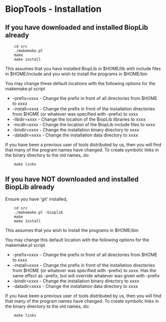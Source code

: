 BiopTools - Installation
========================

If you have downloaded and installed BiopLib already
----------------------------------------------------

        cd src
        ./makemake.pl
        make
        make install

This assumes that you have installed BiopLib in $HOME/lib with include
files in $HOME/include and you wish to install the programs in
$HOME/bin

You may change these default locations with the following options for
the makemake.pl script

-   -prefix=xxxx  - Change the prefix in front of all directories from
                    $HOME to xxxx
-   -install=xxxx - Change the prefix in front of the installation 
                    directories from $HOME (or whatever was specified
                    with -prefix) to xxxx
-   -libdir=xxxx  - Change the location of the BiopLib libraries to xxxx
-   -incdir=xxxx  - Change the location of the BiopLib include files to xxxx
-   -bindir=xxxx  - Change the installation binary directory to xxxx
-   -datadir=xxxx - Change the installation data directory to xxxx

If you have been a previous user of tools distributed by us, then you
will find that many of the program names have changed. To create
symbolic links in the binary directory to the old names, do:

        make links



If you have NOT downloaded and installed BiopLib already
--------------------------------------------------------

Ensure you have 'git' installed,

        cd src
        ./makemake.pl -bioplib
        make
        make install

This assumes that you wish to install the programs in $HOME/bin

You may change this default location with the following options for
the makemake.pl script

-   -prefix=xxxx  - Change the prefix in front of all directories from
                    $HOME to xxxx
-   -install=xxxx - Change the prefix in front of the installation 
                    directories from $HOME (or whatever was specified
                    with -prefix) to xxxx. Has the same effect as 
                    -prefix, but will override whatever was given 
                    with -prefix
-   -bindir=xxxx  - Change the installation binary directory to xxxx
-   -datadir=xxxx - Change the installation data directory to xxxx

If you have been a previous user of tools distributed by us, then you
will find that many of the program names have changed. To create
symbolic links in the binary directory to the old names, do:

        make links



